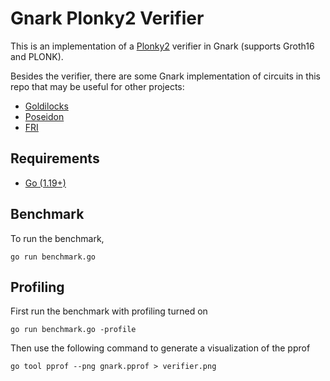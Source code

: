 # Gnark Plonky2 Verifier

This is an implementation of a [Plonky2](https://github.com/mir-protocol/plonky2) verifier in Gnark (supports Groth16 and PLONK).

Besides the verifier, there are some Gnark implementation of circuits in this repo that may be useful for other projects:

- [Goldilocks](https://github.com/qope/gnark-plonky2-verifier/blob/main/field/field.go)
- [Poseidon](https://github.com/qope/gnark-plonky2-verifier/blob/main/poseidon/poseidon.go)
- [FRI](https://github.com/qope/gnark-plonky2-verifier/blob/main/plonky2_verifier/fri.go)

## Requirements

- [Go (1.19+)](https://go.dev/doc/install)

## Benchmark

To run the benchmark,

```
go run benchmark.go
```

## Profiling

First run the benchmark with profiling turned on

```
go run benchmark.go -profile
```

Then use the following command to generate a visualization of the pprof

```
go tool pprof --png gnark.pprof > verifier.png
```
